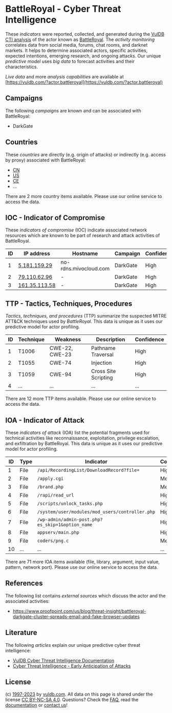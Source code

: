 # BattleRoyal - Cyber Threat Intelligence

These _indicators_ were reported, collected, and generated during the [VulDB CTI analysis](https://vuldb.com/?kb.cti) of the actor known as [BattleRoyal](https://vuldb.com/?actor.battleroyal). The _activity monitoring_ correlates data from social media, forums, chat rooms, and darknet markets. It helps to determine associated actors, specific activities, expected intentions, emerging research, and ongoing attacks. Our unique _predictive model_ uses _big data_ to forecast activities and their characteristics.

_Live data_ and more _analysis capabilities_ are available at [https://vuldb.com/?actor.battleroyal](https://vuldb.com/?actor.battleroyal)

## Campaigns

The following _campaigns_ are known and can be associated with BattleRoyal:

* DarkGate

## Countries

These _countries_ are directly (e.g. origin of attacks) or indirectly (e.g. access by proxy) associated with BattleRoyal:

* [CN](https://vuldb.com/?country.cn)
* [US](https://vuldb.com/?country.us)
* [CE](https://vuldb.com/?country.ce)
* ...

There are 2 more country items available. Please use our online service to access the data.

## IOC - Indicator of Compromise

These _indicators of compromise_ (IOC) indicate associated network resources which are known to be part of research and attack activities of BattleRoyal.

ID | IP address | Hostname | Campaign | Confidence
-- | ---------- | -------- | -------- | ----------
1 | [5.181.159.29](https://vuldb.com/?ip.5.181.159.29) | no-rdns.mivocloud.com | DarkGate | High
2 | [79.110.62.96](https://vuldb.com/?ip.79.110.62.96) | - | DarkGate | High
3 | [161.35.113.58](https://vuldb.com/?ip.161.35.113.58) | - | DarkGate | High

## TTP - Tactics, Techniques, Procedures

_Tactics, techniques, and procedures_ (TTP) summarize the suspected MITRE ATT&CK techniques used by _BattleRoyal_. This data is unique as it uses our predictive model for actor profiling.

ID | Technique | Weakness | Description | Confidence
-- | --------- | -------- | ----------- | ----------
1 | T1006 | CWE-22, CWE-23 | Pathname Traversal | High
2 | T1055 | CWE-74 | Injection | High
3 | T1059 | CWE-94 | Cross Site Scripting | High
4 | ... | ... | ... | ...

There are 12 more TTP items available. Please use our online service to access the data.

## IOA - Indicator of Attack

These _indicators of attack_ (IOA) list the potential fragments used for technical activities like reconnaissance, exploitation, privilege escalation, and exfiltration by BattleRoyal. This data is unique as it uses our predictive model for actor profiling.

ID | Type | Indicator | Confidence
-- | ---- | --------- | ----------
1 | File | `/api/RecordingList/DownloadRecord?file=` | High
2 | File | `/apply.cgi` | Medium
3 | File | `/brand.php` | Medium
4 | File | `/rapi/read_url` | High
5 | File | `/scripts/unlock_tasks.php` | High
6 | File | `/system/user/modules/mod_users/controller.php` | High
7 | File | `/wp-admin/admin-post.php?es_skip=1&option_name` | High
8 | File | `appserv/main.php` | High
9 | File | `coders/png.c` | Medium
10 | ... | ... | ...

There are 71 more IOA items available (file, library, argument, input value, pattern, network port). Please use our online service to access the data.

## References

The following list contains _external sources_ which discuss the actor and the associated activities:

* https://www.proofpoint.com/us/blog/threat-insight/battleroyal-darkgate-cluster-spreads-email-and-fake-browser-updates

## Literature

The following _articles_ explain our unique predictive cyber threat intelligence:

* [VulDB Cyber Threat Intelligence Documentation](https://vuldb.com/?kb.cti)
* [Cyber Threat Intelligence - Early Anticipation of Attacks](https://www.scip.ch/en/?labs.20201022)

## License

(c) [1997-2023](https://vuldb.com/?kb.changelog) by [vuldb.com](https://vuldb.com/?kb.about). All data on this page is shared under the license [CC BY-NC-SA 4.0](https://creativecommons.org/licenses/by-nc-sa/4.0/). Questions? Check the [FAQ](https://vuldb.com/?kb.faq), read the [documentation](https://vuldb.com/?kb) or [contact us](https://vuldb.com/?contact)!
